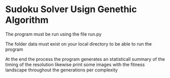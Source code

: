 # Sudoku Solver Usign Genethic Algorithm

The program must be run using the file run.py

The folder data must exist on your local directory to be able to run the program

At the end the process the program generates an statisticall summary of the timing of the resolution likewise print some images with the fitness landscape throughout the generations per complexity

